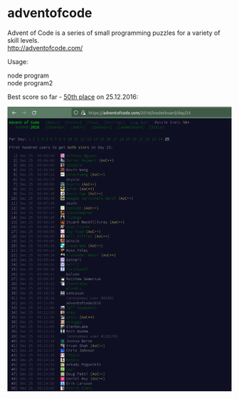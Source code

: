 # adventofcode
Advent of Code is a series of small programming puzzles for a variety of skill levels.  
http://adventofcode.com/

Usage:

node program  
node program2  

Best score so far - [50th place](https://adventofcode.com/2016/leaderboard/day/25) on 25.12.2016:  


<div align="center">
  <a href="https://adventofcode.com/2016/leaderboard/day/25">
    <img alt="bestscore" width="1000" src="score.png" />
  </a>
</div>
